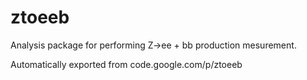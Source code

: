 # ztoeeb
Analysis package for performing Z->ee + bb production mesurement. 

Automatically exported from code.google.com/p/ztoeeb
